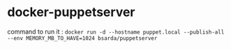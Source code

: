 # docker-puppetserver
command to run it :
``` docker run -d --hostname puppet.local --publish-all --env MEMORY_MB_TO_HAVE=1024 bsarda/puppetserver ```
